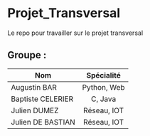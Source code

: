 # Projet_Transversal
Le repo pour travailler sur le projet transversal

## Groupe :

| Nom               | Spécialité |
|-------------------|:----------:|
|Augustin BAR       | Python, Web|
|Baptiste CELERIER  | C, Java    |
|Julien DUMEZ       | Réseau, IOT|
|Julien DE BASTIAN  | Réseau, IOT|
